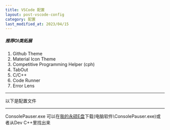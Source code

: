 ```yaml
---
title: VSCode 配置
layout: post-vscode-config
category: 配置
last_modified_at: 2023/04/15
---
```


##### 推荐OI类拓展
1. Github Theme
1. Material Icon Theme
1. Competitive Programming Helper (cph)
1. TabOut
1. C/C++
1. Code Runner
1. Error Lens

- - -
以下是配置文件
- - -

ConsolePauser.exe 可以在[我的永硕E盘](http://coder114514.ysepan.com)下载(电脑软件\\ConsolePauser.exe)或者从Dev C++里找出来
